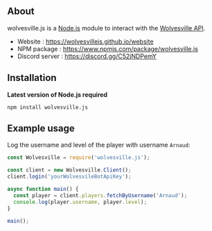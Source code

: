 ## About
wolvesville.js is a [Node.js](https://nodejs.org) module to interact with the [Wolvesville API](https://api-docs.wolvesville.com).

- Website : https://wolvesvillejs.github.io/website
- NPM package : https://www.npmjs.com/package/wolvesville.js
- Discord server : https://discord.gg/C52jNDPemY

## Installation

**Latest version of Node.js required**
```sh-session
npm install wolvesville.js
```

## Example usage

Log the username and level of the player with username `Arnaud`:
```javascript
const Wolvesville = require('wolvesville.js');

const client = new Wolvesville.Client();
client.login('yourWolvesvileBotApiKey');

async function main() {
  const player = client.players.fetchByUsername('Arnaud');
  console.log(player.username, player.level);
}

main();
```